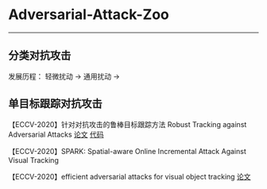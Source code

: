 # Adversarial-Attack-Zoo
***
## 分类对抗攻击
发展历程：
轻微扰动 -> 通用扰动 -> 
## 单目标跟踪对抗攻击
【ECCV-2020】针对对抗攻击的鲁棒目标跟踪方法 Robust Tracking against Adversarial Attacks
[论文](https://arxiv.org/abs/2007.09919)
[代码](https://github.com/joshuajss/RTAA)

【ECCV-2020】SPARK: Spatial-aware Online Incremental Attack Against Visual Tracking

【ECCV-2020】efficient adversarial attacks for visual object tracking
[论文](https://arxiv.org/abs/2008.00217)